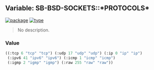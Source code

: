 ## Variable: SB-BSD-SOCKETS::\*PROTOCOLS\*
[![package](https://img.shields.io/badge/Package-SB--BSD--SOCKETS-5f9ea0.svg?style=social&colorA=999999)](../) [![type](https://img.shields.io/badge/Type-Variable-5f9ea0.svg?style=social&colorA=999999)](../#variable) 

> No description.

### Value
```cl
((:tcp 6 "tcp" "tcp") (:udp 17 "udp" "udp") (:ip 0 "ip" "ip")
 (:ipv6 41 "ipv6" "ipv6") (:icmp 1 "icmp" "icmp")
 (:igmp 2 "igmp" "igmp") (:raw 255 "raw" "raw"))
```
